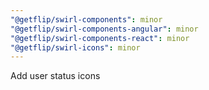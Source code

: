 ```yaml
---
"@getflip/swirl-components": minor
"@getflip/swirl-components-angular": minor
"@getflip/swirl-components-react": minor
"@getflip/swirl-icons": minor
---
```


Add user status icons
